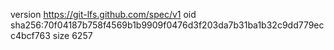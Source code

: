 version https://git-lfs.github.com/spec/v1
oid sha256:70f04187b758f4569b1b9909f0476d3f203da7b31ba1b32c9dd779ecc4bcf763
size 6257
